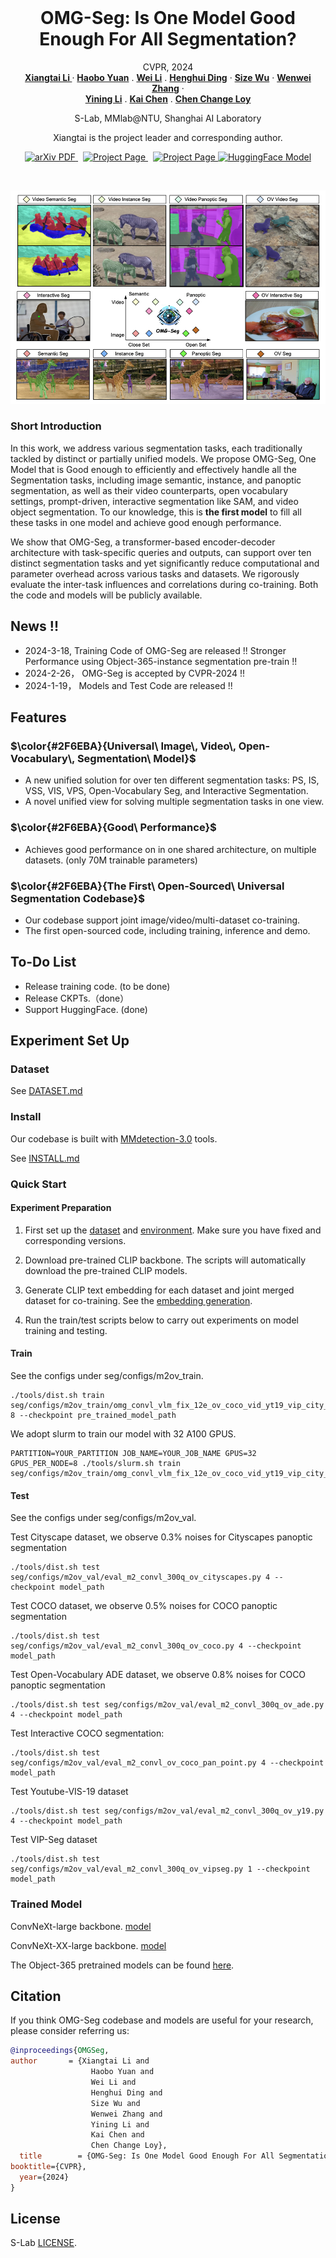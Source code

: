 
<br />
<p align="center">
  <h1 align="center">OMG-Seg: Is One Model Good Enough For All Segmentation?</h1>
  <p align="center">
    CVPR, 2024
    <br />
    <a href="https://lxtgh.github.io/"><strong>Xiangtai Li </strong></a>
    ·
    <a href="https://yuanhaobo.me/"><strong>Haobo Yuan</strong></a>
    .
    <a href="https://weivision.github.io/"><strong>Wei Li</strong></a>
    .
    <a href="https://henghuiding.github.io/"><strong>Henghui Ding</strong></a>
    ·
    <a href="https://wusize.github.io/"><strong>Size Wu</strong></a>
    ·
    <a href="https://zhangwenwei.cn/"><strong>Wenwei Zhang</strong></a>
    ·
    <br />
    <a href="https://scholar.google.com.hk/citations?user=y_cp1sUAAAAJ&hl=en"><strong>Yining Li</strong></a>
    .
    <a href="https://hellock.github.io/"><strong>Kai Chen</strong></a>
    .
    <a href="https://www.mmlab-ntu.com/person/ccloy/"><strong>Chen Change Loy</strong></a>
  </p>
  
  <p align="center">
    S-Lab, MMlab@NTU, Shanghai AI Laboratory
  </p>
  
   <p align="center">
    Xiangtai is the project leader and corresponding author.
  </p>
  
  <p align="center">
    <a href='https://arxiv.org/abs/2401.10229'>
      <img src='https://img.shields.io/badge/Paper-PDF-green?style=flat&logo=arXiv&logoColor=green' alt='arXiv PDF'> </a>
    <a href='https://lxtgh.github.io/project/omg_seg/' style='padding-left: 0.5rem;'>
      <img src='https://img.shields.io/badge/Project-Page-blue?style=flat&logo=Google%20chrome&logoColor=blue' alt='Project Page'> </a>
    <a href='https://huggingface.co/LXT/OMG_Seg' style='padding-left: 0.5rem;'>
      <img src='https://img.shields.io/badge/Huggingface%20Model-8A2BE2' alt='Project Page'> </a>
    <a href="https://huggingface.co/spaces/LXT/OMG_Seg">
    <img src='https://img.shields.io/badge/%F0%9F%A4%97%20Hugging%20Face-App-blue' alt='HuggingFace Model'> </a>
  </p>
<br />

![avatar](./figs/omg_teaser.jpg)


### Short Introduction

In this work, we address various segmentation tasks, each traditionally tackled by distinct or partially unified models. 
We propose OMG-Seg, One Model that is Good enough to efficiently and effectively handle all the Segmentation tasks, including image semantic, instance, and panoptic segmentation, as well as their video counterparts, open vocabulary settings, prompt-driven, interactive segmentation like SAM, and video object segmentation.
To our knowledge, this is **the first model** to fill all these tasks in one model and achieve good enough performance.

We show that OMG-Seg, a transformer-based encoder-decoder architecture with task-specific queries and outputs, can support over ten distinct segmentation tasks and yet significantly reduce computational and parameter overhead across various tasks and datasets. We rigorously evaluate the inter-task influences and correlations during co-training. Both the code and models will be publicly available.


## News !!

- 2024-3-18, Training Code of OMG-Seg are released !! Stronger Performance using Object-365-instance segmentation pre-train !!
- 2024-2-26， OMG-Seg is accepted by CVPR-2024 !!
- 2024-1-19， Models and Test Code are released !!


## Features

### $\color{#2F6EBA}{Universal\ Image\, Video\, Open-Vocabulary\, Segmentation\ Model}$ 

- A new unified solution for over ten different segmentation tasks: PS, IS, VSS, VIS, VPS, Open-Vocabulary Seg, and Interactive Segmentation.
- A novel unified view for solving multiple segmentation tasks in one view.

### $\color{#2F6EBA}{Good\ Performance}$  

- Achieves good performance on in one shared architecture, on multiple datasets. (only 70M trainable parameters)

### $\color{#2F6EBA}{The First\ Open-Sourced\ Universal Segmentation Codebase}$  

- Our codebase support joint image/video/multi-dataset co-training.
- The first open-sourced code, including training, inference and demo.


## To-Do List

- Release training code. (to be done)
- Release CKPTs.（done）
- Support HuggingFace. (done)


## Experiment Set Up

### Dataset 

See [DATASET.md](./DATASET.md)


### Install

Our codebase is built with [MMdetection-3.0](https://github.com/open-mmlab/mmdetection) tools.

See [INSTALL.md](./INSTALL.md)


### Quick Start

#### Experiment Preparation

1. First set up the [dataset](./DATASET.md) and [environment](./INSTALL.md). Make sure you have fixed and corresponding versions. 

2. Download pre-trained CLIP backbone. The scripts will automatically download the pre-trained CLIP models.

3. Generate CLIP text embedding for each dataset and joint merged dataset for co-training. See the [embedding generation](EMB.md). 

4. Run the train/test scripts below to carry out experiments on model training and testing.

#### Train

See the configs under seg/configs/m2ov_train.

```commandline
./tools/dist.sh train seg/configs/m2ov_train/omg_convl_vlm_fix_12e_ov_coco_vid_yt19_vip_city_cocopansam.py  8 --checkpoint pre_trained_model_path
```

We adopt slurm to train our model with 32 A100 GPUS.

```commandline
PARTITION=YOUR_PARTITION JOB_NAME=YOUR_JOB_NAME GPUS=32 GPUS_PER_NODE=8 ./tools/slurm.sh train seg/configs/m2ov_train/omg_convl_vlm_fix_12e_ov_coco_vid_yt19_vip_city_cocopansam.py 
```

#### Test 

See the configs under seg/configs/m2ov_val.

Test Cityscape dataset, we observe 0.3% noises for Cityscapes panoptic segmentation

```commandline
./tools/dist.sh test seg/configs/m2ov_val/eval_m2_convl_300q_ov_cityscapes.py 4 --checkpoint model_path
```

Test COCO dataset, we observe 0.5% noises for COCO panoptic segmentation

```commandline
./tools/dist.sh test seg/configs/m2ov_val/eval_m2_convl_300q_ov_coco.py 4 --checkpoint model_path
```

Test Open-Vocabulary ADE dataset, we observe 0.8% noises for COCO panoptic segmentation

```commandline
./tools/dist.sh test seg/configs/m2ov_val/eval_m2_convl_300q_ov_ade.py 4 --checkpoint model_path
```

Test Interactive COCO segmentation:

```commandline
./tools/dist.sh test seg/configs/m2ov_val/eval_m2_convl_ov_coco_pan_point.py 4 --checkpoint model_path
```

Test Youtube-VIS-19 dataset

```commandline
./tools/dist.sh test seg/configs/m2ov_val/eval_m2_convl_300q_ov_y19.py 4 --checkpoint model_path
```

Test VIP-Seg dataset

```commandline
./tools/dist.sh test seg/configs/m2ov_val/eval_m2_convl_300q_ov_vipseg.py 1 --checkpoint model_path
```

### Trained Model

ConvNeXt-large backbone. [model](https://drive.google.com/file/d/12cERt0u6sY9A-OkQcSroyXfBmk9GHFLH/view?usp=drive_link)

ConvNeXt-XX-large backbone. [model](https://drive.google.com/file/d/1aDIDAq3u2j-FO-bttq-BYMelwhDFESIS/view?usp=sharing)

The Object-365 pretrained models can be found [here](https://drive.google.com/drive/folders/1PXF4lwXRFXjKJcYf-d_52NrvS-h167M7?usp=sharing).



## Citation

If you think OMG-Seg codebase and models are useful for your research, please consider referring us:

```bibtex
@inproceedings{OMGSeg,
author       = {Xiangtai Li and
                  Haobo Yuan and
                  Wei Li and
                  Henghui Ding and
                  Size Wu and
                  Wenwei Zhang and
                  Yining Li and
                  Kai Chen and
                  Chen Change Loy},
  title        = {OMG-Seg: Is One Model Good Enough For All Segmentation?},
booktitle={CVPR},
  year={2024}
}
```

## License

S-Lab [LICENSE](LICENSE).
